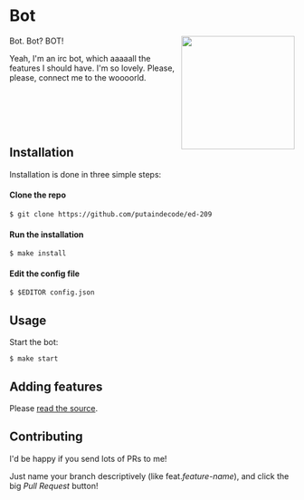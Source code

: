 # Bot

<img height="200" align="right" src="https://raw2.github.com/putaindecode/ed-209/master/preview.jpg">

Bot. Bot? BOT!

Yeah, I'm an irc bot, which aaaaall the features I should have. I'm so lovely.
Please, please, connect me to the woooorld.

<br>
<br>
<br>
<br>

## Installation

Installation is done in three simple steps:

#### Clone the repo

```
$ git clone https://github.com/putaindecode/ed-209
```

#### Run the installation

```
$ make install
```

#### Edit the config file

```
$ $EDITOR config.json
```

## Usage

Start the bot:

```
$ make start
```

## Adding features

Please [read the source](index.js).

## Contributing

I'd be happy if you send lots of PRs to me!

Just name your branch descriptively (like feat.*feature-name*), and click the
big _Pull Request_ button!


